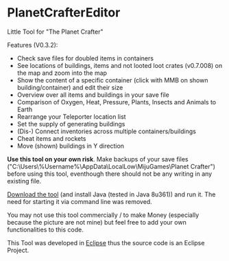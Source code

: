 # PlanetCrafterEditor
Little Tool for "The Planet Crafter"

Features (V0.3.2):
+ Check save files for doubled items in containers
+ See locations of buildings, items and not looted loot crates (v0.7.008) on the map and zoom into the map
+ Show the content of a specific container (click with MMB on shown building/container) and edit their size
+ Overview over all items and buildings in your save file
+ Comparison of Oxygen, Heat, Pressure, Plants, Insects and Animals to Earth
+ Rearrange your Teleporter location list
+ Set the supply of generating buildings
+ (Dis-) Connect inventories across multiple containers/buildings
+ Cheat items and rockets
+ Move (shown) buildings in Y direction



__Use this tool on your own risk__. Make backups of your save files ("C:\Users\\%Username%\AppData\LocalLow\MijuGames\Planet Crafter") before using this tool, eventhough there should not be any writing in any existing file.

[Download the tool](https://github.com/mcnicki2002/PlanetCrafterEditor/raw/main/Compiled_Versions/PlanetCrafterEditorV0.3.2.jar) (and install Java (tested in Java 8u361)) and run it. The need for starting it via command line was removed.




You may not use this tool commercially / to make Money (especially because the picture are not mine) but feel free to add your own functionalities to this code.

This Tool was developed in [Eclipse](https://www.eclipse.org/downloads/) thus the source code is an Eclipse Project.
